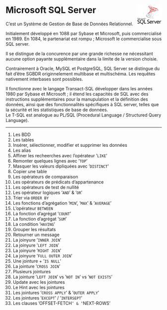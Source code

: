# **Microsoft SQL Server** <a href="https://github.com/MiKL5/Business_Intelligence/"> <img src="assets/Microsoft_SQL_Server.svg" alt="SQL Server" align="right" height="64px"> </a>
C’est un Système de Gestion de Base de Données Relationnel.

Initialement développé en 1088 par Sybase et Microsoft, puis commercialisé en 1989. En 1084, le partenariat est rompu ; Microsoft le commercialise sous SQL server.

Il se distingue de la concurence par une grande richesse ne nécessitant aucune option payante supplémentaire dans la limite de la version choisie.

Contrairement à Oracle, MySQL et PostgreSQL, SQL Server se distingue du fait d’être SGBDR originnelement multibase et multischéma. Les requêtes nativement interbases sont possibles.

Il fonctionne avec le langage Transact-SQL développer dans les années 1980 par Sybase et Microsoft ; il étend les capacités de SQL avec des instructions supplémentaires pour la manupulation et la définition des données, ainsi que des fonctionnalités spécifiques à SQL server, telles que la sécurité et les statistiques de base de données.  
Le T-SQL est analogue au PL/SQL (Procedural Language / Structured Query Language).

<!-- 0. [Version](sqlServer/version) -->
---
1. Les BDD  
1. Les tables  
1. Insérer, sélectionner, modifier et supprimer les données    
1. Les alias  
1. Affiner les recheerches avec l’opérateur ’`LIKE`’  
1. Remonter quelques lignes avec ’`TOP`’  
1. Masquer les valeurs dipliquées avec ’`DISTINCT`’  
1. Copier une table  
1. Les opérateurs de comparaison  
1. Les opérateurs de prédicats d’appartenance  
1. Les opérateurs de test de nullité  
1. Les opérateur logiques ’`AND`’ & ’`OR`’  
1. Trier via `ORDER BY`  
1. Les fonctions d’agrégation ’`MIN`’, ’`MAX`’ & ’`AVERAGE`’  
1. L’opérateur `BETWEEN`  
1. La fonction d’agrégat ’`COUNT`’  
1. La fonction d’agrégat ’`SUM`’  
1. La condition ’`HAVING`’  
1. Grouper les résultats  
1. Retourner un message  
1. La joinyure ’`INNER JOIN`’  
1. La joinyure ’`LEFT JOIN`’  
1. La joinyure ’`RIGHT JOIN`’  
1. La joinyure ’`FULL OUTER JOIN`’  
1. Une jointure + ’`IS NULL`’  
1. La jointure ’`CROSS JOIN`’  
1. Plusieurs jointures  
1. La jointure ’`LEFT JOIN`’ vs ’`NOT IN`’ vs ’`NOT EXISTS`’  
1. Update avec les jointures  
1. Le Hint avec les jointures  
1. Les jointures ’`CROSS APPLY`’ & ’`OUTER APPLY`’  
1. Les jointures ’`EXCEPT`’ / ’`INTERSEPT`’  
1. Les clauses ’OFFSET-FETCH`’ & ’`NEXT-ROWS’  

